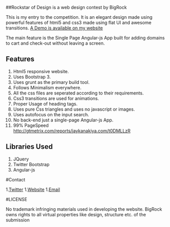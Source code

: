 ##Rockstar of Design is a web design contest by BigRock


This is my entry to the competition.
It is an elegant design made using powerful features of html5 and css3 made using flat UI and awesome transitions.
[A Demo is available on my website](http://jaykanakiya.com/demos/rockstar/)

The main feature is the Single Page Angular-js App built for adding domains to cart and check-out without leaving a screen.

## Features

1. Html5 responsive website.
1. Uses Bootstrap 3.
1. Uses grunt as the primary build tool.
1. Follows Minimalism everywhere.
1. All the css files are seperated according to their requirements.
1. Css3 transitions are used for animations.
1. Proper Usage of heading tags.
1. Uses pure Css triangles and uses no javascript or images.
1. Uses autofocus on the input search.
1. No back-end just a single-page Angular-js App.
1. 99% PageSpeed http://gtmetrix.com/reports/jaykanakiya.com/t0DMLLzR

## Libraries Used

1. JQuery
1. Twitter Bootstrap
1. Angular-js

#Contact

1.[Twitter](http://twitter.com/techiejayk)
1.[Website](http://jaykanakiya.com/)
1.[Email](mailto:kanakiyajay@gmail.com)

#LICENSE

No trademark infringing materials used in developing the website. BigRock owns rights to all virtual properties like design, structure etc. of the submission